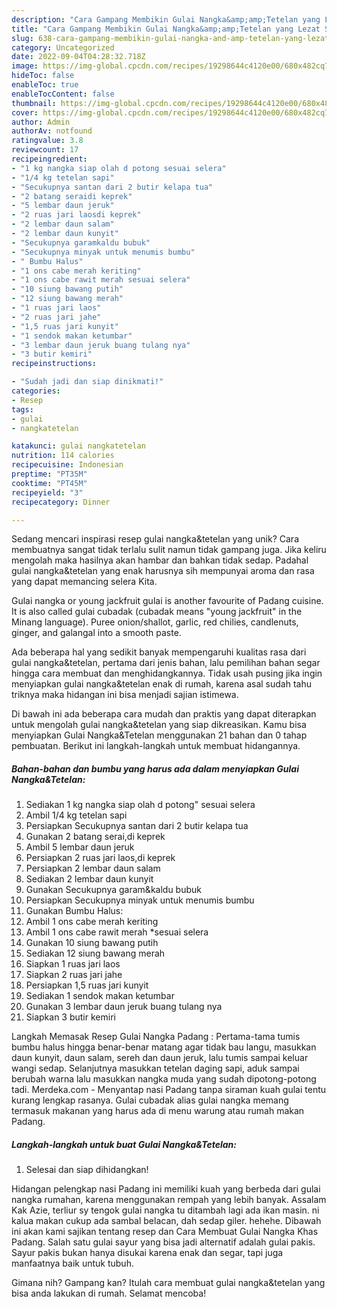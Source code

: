 ```yaml
---
description: "Cara Gampang Membikin Gulai Nangka&amp;amp;Tetelan yang Lezat Sekali"
title: "Cara Gampang Membikin Gulai Nangka&amp;amp;Tetelan yang Lezat Sekali"
slug: 638-cara-gampang-membikin-gulai-nangka-and-amp-tetelan-yang-lezat-sekali
category: Uncategorized
date: 2022-09-04T04:28:32.718Z
image: https://img-global.cpcdn.com/recipes/19298644c4120e00/680x482cq70/gulai-nangkatetelan-foto-resep-utama.jpg
hideToc: false
enableToc: true
enableTocContent: false
thumbnail: https://img-global.cpcdn.com/recipes/19298644c4120e00/680x482cq70/gulai-nangkatetelan-foto-resep-utama.jpg
cover: https://img-global.cpcdn.com/recipes/19298644c4120e00/680x482cq70/gulai-nangkatetelan-foto-resep-utama.jpg
author: Admin
authorAv: notfound
ratingvalue: 3.8
reviewcount: 17
recipeingredient:
- "1 kg nangka siap olah d potong sesuai selera"
- "1/4 kg tetelan sapi"
- "Secukupnya santan dari 2 butir kelapa tua"
- "2 batang seraidi keprek"
- "5 lembar daun jeruk"
- "2 ruas jari laosdi keprek"
- "2 lembar daun salam"
- "2 lembar daun kunyit"
- "Secukupnya garamkaldu bubuk"
- "Secukupnya minyak untuk menumis bumbu"
- " Bumbu Halus"
- "1 ons cabe merah keriting"
- "1 ons cabe rawit merah sesuai selera"
- "10 siung bawang putih"
- "12 siung bawang merah"
- "1 ruas jari laos"
- "2 ruas jari jahe"
- "1,5 ruas jari kunyit"
- "1 sendok makan ketumbar"
- "3 lembar daun jeruk buang tulang nya"
- "3 butir kemiri"
recipeinstructions:

- "Sudah jadi dan siap dinikmati!"
categories:
- Resep
tags:
- gulai
- nangkatetelan

katakunci: gulai nangkatetelan 
nutrition: 114 calories
recipecuisine: Indonesian
preptime: "PT35M"
cooktime: "PT45M"
recipeyield: "3"
recipecategory: Dinner

---
```





Sedang mencari inspirasi resep gulai nangka&amp;tetelan yang unik? Cara membuatnya sangat tidak terlalu sulit namun tidak gampang juga. Jika keliru mengolah maka hasilnya akan hambar dan bahkan tidak sedap. Padahal gulai nangka&amp;tetelan yang enak harusnya sih mempunyai aroma dan rasa yang dapat memancing selera Kita.





Gulai nangka or young jackfruit gulai is another favourite of Padang cuisine. It is also called gulai cubadak (cubadak means &#34;young jackfruit&#34; in the Minang language). Puree onion/shallot, garlic, red chilies, candlenuts, ginger, and galangal into a smooth paste.

Ada beberapa hal yang sedikit banyak mempengaruhi kualitas rasa dari gulai nangka&amp;tetelan, pertama dari jenis bahan, lalu pemilihan bahan segar hingga cara membuat dan menghidangkannya. Tidak usah pusing jika ingin menyiapkan gulai nangka&amp;tetelan enak di rumah, karena asal sudah tahu triknya maka hidangan ini bisa menjadi sajian istimewa.






Di bawah ini ada beberapa cara mudah dan praktis yang dapat diterapkan untuk mengolah gulai nangka&amp;tetelan yang siap dikreasikan. Kamu bisa menyiapkan Gulai Nangka&amp;Tetelan menggunakan 21 bahan dan 0 tahap pembuatan. Berikut ini langkah-langkah untuk membuat hidangannya.

<!--inarticleads1-->

##### Bahan-bahan dan bumbu yang harus ada dalam menyiapkan Gulai Nangka&amp;Tetelan:

1. Sediakan 1 kg nangka siap olah d potong&#34; sesuai selera
1. Ambil 1/4 kg tetelan sapi
1. Persiapkan Secukupnya santan dari 2 butir kelapa tua
1. Gunakan 2 batang serai,di keprek
1. Ambil 5 lembar daun jeruk
1. Persiapkan 2 ruas jari laos,di keprek
1. Persiapkan 2 lembar daun salam
1. Sediakan 2 lembar daun kunyit
1. Gunakan Secukupnya garam&amp;kaldu bubuk
1. Persiapkan Secukupnya minyak untuk menumis bumbu
1. Gunakan  Bumbu Halus:
1. Ambil 1 ons cabe merah keriting
1. Ambil 1 ons cabe rawit merah *sesuai selera
1. Gunakan 10 siung bawang putih
1. Sediakan 12 siung bawang merah
1. Siapkan 1 ruas jari laos
1. Siapkan 2 ruas jari jahe
1. Persiapkan 1,5 ruas jari kunyit
1. Sediakan 1 sendok makan ketumbar
1. Gunakan 3 lembar daun jeruk buang tulang nya
1. Siapkan 3 butir kemiri


Langkah Memasak Resep Gulai Nangka Padang : Pertama-tama tumis bumbu halus hingga benar-benar matang agar tidak bau langu, masukkan daun kunyit, daun salam, sereh dan daun jeruk, lalu tumis sampai keluar wangi sedap. Selanjutnya masukkan tetelan daging sapi, aduk sampai berubah warna lalu masukkan nangka muda yang sudah dipotong-potong tadi. Merdeka.com - Menyantap nasi Padang tanpa siraman kuah gulai tentu kurang lengkap rasanya. Gulai cubadak alias gulai nangka memang termasuk makanan yang harus ada di menu warung atau rumah makan Padang. 

<!--inarticleads2-->

##### Langkah-langkah untuk buat Gulai Nangka&amp;Tetelan:


1. Selesai dan siap dihidangkan!

Hidangan pelengkap nasi Padang ini memiliki kuah yang berbeda dari gulai nangka rumahan, karena menggunakan rempah yang lebih banyak. Assalam Kak Azie, terliur sy tengok gulai nangka tu ditambah lagi ada ikan masin. ni kalua makan cukup ada sambal belacan, dah sedap giler. hehehe. Dibawah ini akan kami sajikan tentang resep dan Cara Membuat Gulai Nangka Khas Padang. Salah satu gulai sayur yang bisa jadi alternatif adalah gulai pakis. Sayur pakis bukan hanya disukai karena enak dan segar, tapi juga manfaatnya baik untuk tubuh. 

Gimana nih? Gampang kan? Itulah cara membuat gulai nangka&amp;tetelan yang bisa anda lakukan di rumah. Selamat mencoba!
